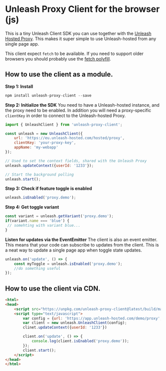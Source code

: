 # Unleash Proxy Client for the browser (js)

This is a tiny Unleash Client SDK you can use together with the 
[Unleash Hosted Proxy](https://www.unleash-hosted.com/articles/the-unleash-proxy). 
This makes it super simple to use Unleash-hosted from any single page app. 

This client expect `fetch` to be available. If you need to support older
browsers you should probably use the [fetch polyfill](https://github.com/github/fetch). 


## How to use the client as a module.


**Step 1: Install**
```js
npm install unleash-proxy-client --save
```

**Step 2: Initialize the SDK**
You need to have a Unleash-hosted instance, and the proxy need to be enabled. In addition you will need a proxy-specific `clientKey` in order to connect  to the Unleash-hosted Proxy.
```js
import { UnleashClient } from 'unleash-proxy-client';

const unleash = new UnleashClient({
    url: 'https://eu.unleash-hosted.com/hosted/proxy',
    clientKey: 'your-proxy-key',
    appName: 'my-webapp'
});

// Used to set the context fields, shared with the Unleash Proxy
unleash.updateContext({userId: '1233'});

// Start the background polling
unleash.start();
```

**Step 3: Check if feature toggle is enabled**
```js
unleash.isEnabled('proxy.demo');
```


**Step 4: Get toggle variant**
```js
const variant = unleash.getVariant('proxy.demo');
if(variant.name === 'blue') {
 // somehting with variant blue...
}
```

**Listen for updates via the EventEmitter**
The client is also an event emitter. This means that your code can subscribe to updates from the client. 
This is a neat way to update a single page app when toggle state updates. 

```js
unleash.on('update', () => {
    const myToggle = unleash.isEnabled('proxy.demo');
    //do something useful
});
```


## How to use the client via CDN.

```html
<html>
<head>
    <script src="https://unpkg.com/unleash-proxy-client@latest/build/main.min.js" type="text/javascript"></script>
    <script type="text/javascript">
        var config = {url: 'https://app.unleash-hosted.com/demo/proxy', clientKey: 'proxy-123', appName: 'web'};
        var client = new unleash.UnleashClient(config);
        clinet.updateContext({userId: '1233'})

        client.on('update', () => {
            console.log(client.isEnabled('proxy.demo'));
        });
        client.start();
    </script>
</head>
</html>
```